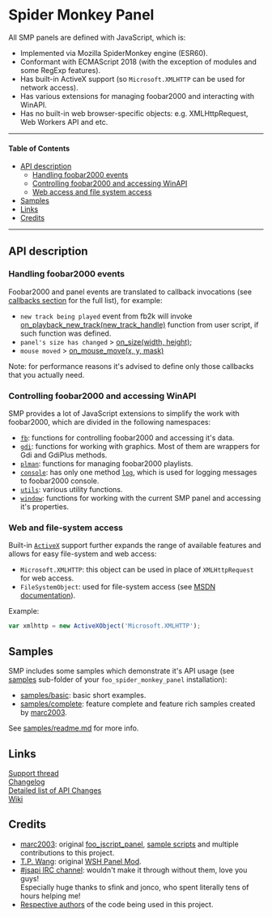 # Spider Monkey Panel 

All SMP panels are defined with JavaScript, which is:
- Implemented via Mozilla SpiderMonkey engine (ESR60).
- Conformant with ECMAScript 2018 (with the exception of modules and some RegExp features).
- Has built-in ActiveX support (so `Microsoft.XMLHTTP` can be used for network access).
- Has various extensions for managing foobar2000 and interacting with WinAPI.
- Has no built-in web browser-specific objects: e.g. XMLHttpRequest, Web Workers API and etc.

___
#### Table of Contents
- [API description](#api-description)
   - [Handling foobar2000 events](#foobar2000-events)
   - [Controlling foobar2000 and accessing WinAPI](#controlling-foobar2000)
   - [Web access and file system access](#web-and-file-system-access)
- [Samples](#samples)
- [Links](#links)
- [Credits](#credits)
___

## API description<a name="api-description"></a>

### Handling foobar2000 events<a name="foobar2000-events"></a>

Foobar2000 and panel events are translated to callback invocations (see [callbacks section](module-callbacks.html) for the full list), for example: 
- `new track being played` event from fb2k will invoke [on_playback_new_track(new_track_handle)](module-callbacks.html#~on_playback_new_track) function from user script, if such function was defined.
- `panel's size has changed` > [on_size(width, height)](module-callbacks.html#~on_size); 
- `mouse moved` > [on_mouse_move(x, y, mask)](module-callbacks.html#~on_mouse_move)

Note: for performance reasons it's advised to define only those callbacks that you actually need.

### Controlling foobar2000 and accessing WinAPI<a name="controlling-foobar2000"></a>

SMP provides a lot of JavaScript extensions to simplify the work with foobar2000, which are divided in the following namespaces:

- [`fb`](fb.html): functions for controlling foobar2000 and accessing it's data.
- [`gdi`](gdi.html): functions for working with graphics. Most of them are wrappers for Gdi and GdiPlus methods.
- [`plman`](plman.html): functions for managing foobar2000 playlists.
- [`console`](console.html): has only one method [`log`](console.html#.log), which is used for logging messages to foobar2000 console.
- [`utils`](utils.html): various utility functions.
- [`window`](window.html): functions for working with the current SMP panel and accessing it's properties.

### Web and file-system access<a name="web-and-file-system-access"></a>

Built-in [`ActiveX`](ActiveXObject.html) support further expands the range of available features and allows for easy file-system and web access:
- `Microsoft.XMLHTTP`: this object can be used in place of `XMLHttpRequest` for web access.
- `FileSystemObject`: used for file-system access (see [MSDN documentation](https://docs.microsoft.com/en-us/previous-versions/windows/internet-explorer/ie-developer/windows-scripting/6kxy1a51(v%3dvs.84))).

Example:
```javascript
var xmlhttp = new ActiveXObject('Microsoft.XMLHTTP');
```

## Samples<a name="samples"></a>

SMP includes some samples which demonstrate it's API usage (see [samples](../../samples) sub-folder of your `foo_spider_monkey_panel` installation):
- [samples/basic](../../samples/basic): basic short examples.
- [samples/complete](../../samples/complete): feature complete and feature rich samples created by [marc2003](https://github.com/marc2k3/smp_2003).

See [samples/readme.md](../../samples/readme.md) for more info.

## Links<a name="links"></a>

[Support thread](https://hydrogenaud.io/index.php/topic,116669.new.html)  
[Changelog][changelog]  
[Detailed list of API Changes][api_changes]  
[Wiki](https://github.com/TheQwertiest/foo_spider_monkey_panel/wiki)

## Credits<a name="credits"></a>
- [marc2003](https://github.com/marc2k3): original [foo_jscript_panel](https://github.com/marc2k3/foo_jscript_panel), [sample scripts](https://github.com/marc2k3/smp_2003) and multiple contributions to this project.
- [T.P. Wang](https://hydrogenaud.io/index.php?action=profile;u=44175): original [WSH Panel Mod](https://code.google.com/archive/p/foo-wsh-panel-mod).
- [#jsapi IRC channel](https://wiki.mozilla.org/IRC): wouldn't make it through without them, love you guys!  
  Especially huge thanks to sfink and jonco, who spent literally tens of hours helping me!
- [Respective authors][third_part_notices] of the code being used in this project.

[changelog]: https://github.com/TheQwertiest/foo_spider_monkey_panel/blob/master/CHANGELOG.md
[third_part_notices]: https://github.com/TheQwertiest/foo_spider_monkey_panel/blob/master/THIRD_PARTY_NOTICES.md
[api_changes]: https://github.com/TheQwertiest/foo_spider_monkey_panel/wiki/API-Changes
